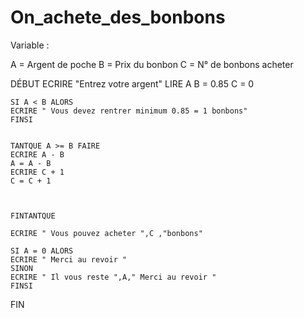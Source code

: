# On_achete_des_bonbons
Variable :

A = Argent de poche
B = Prix du bonbon
C = N° de bonbons acheter




DÉBUT
 ECRIRE "Entrez votre argent"
    LIRE A
    B = 0.85
    C = 0


    SI A < B ALORS
    ECRIRE " Vous devez rentrer minimum 0.85 = 1 bonbons"
    FINSI
 
    
    TANTQUE A >= B FAIRE
    ECRIRE A - B
    A = A - B
    ECRIRE C + 1
    C = C + 1
    
    

    FINTANTQUE
    
    ECRIRE " Vous pouvez acheter ",C ,"bonbons"
    
    SI A = 0 ALORS
    ECRIRE " Merci au revoir "
    SINON    
    ECRIRE " Il vous reste ",A," Merci au revoir "
    FINSI

FIN


